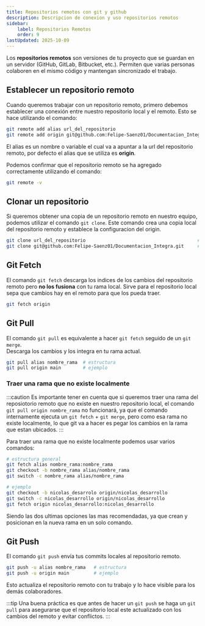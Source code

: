 ```yaml
---
title: Repositorios remotos con git y github
description: Descripcion de conexion y uso repositorios remotos
sidebar:
    label: Repositorios Remotos
    order: 9
lastUpdated: 2025-10-09
---
```


Los **repositorios remotos** son versiones de tu proyecto que se guardan en un servidor
(GitHub, GitLab, Bitbucket, etc.). Permiten que varias personas colaboren en el mismo código y mantengan sincronizado el trabajo.


## Establecer un repositorio remoto

Cuando queremos trabajar con un repositorio remoto, primero debemos establecer una conexión entre nuestro repositorio local y el remoto. Esto se hace utilizando el comando:

```bash
git remote add alias url_del_repositorio                                          #estructura
git remote add origin git@github.com:Felipe-Saenz01/Documentacion_Integra.git     #ejemplo
```

El alias es un nombre o variable el cual va a apuntar a la url del repositorio remoto, por defecto el alias que se utiliza es **origin**.

Podemos confirmar que el repositorio remoto se ha agregado correctamente utilizando el comando:

```bash
git remote -v
```

## Clonar un repositorio
Si queremos obtener una copia de un repositorio remoto en nuestro equipo, podemos utilizar el comando `git clone`. Este comando crea una copia local del repositorio remoto y establece la configuracion del origin.

```bash
git clone url_del_repositorio                                         #estructura   
git clone git@github.com:Felipe-Saenz01/Documentacion_Integra.git     #ejemplo
```


## Git Fetch

El comando `git fetch` descarga los indices de los cambios del repositorio remoto pero **no los fusiona** con tu rama local. Sirve para el repositorio local sepa que cambios hay en el remoto para que los pueda traer.

```bash
git fetch origin
```

## Git Pull

El comando `git pull` es equivalente a hacer `git fetch` seguido de un `git merge`.  
Descarga los cambios y los integra en tu rama actual.

```bash
git pull alias nombre_rama  # estructura
git pull origin main        # ejemplo
```

### Traer una rama que no existe localmente

:::caution
Es importante tener en cuenta que si queremos traer una rama del reposiotorio remoto que no existe en nuestro repositorio local, el comando `git pull origin nombre_rama` no funcionará, ya que el comando internamente ejecuta un `git fetch` + `git merge`, pero como esa rama no existe localmente, lo que git va a hacer es pegar los cambios en la rama que estan ubicados.
:::

Para traer una rama que no existe localmente podemos usar varios comandos:

```bash
# estructura general
git fetch alias nombre_rama:nombre_rama
git checkout -b nombre_rama alias/nombre_rama
git switch -c nombre_rama alias/nombre_rama

# ejemplo
git checkout -b nicolas_desarrolo origin/nicolas_desarrollo
git switch -c nicolas_desarrollo origin/nicolas_desarrollo
git fetch origin nicolas_desarrollo:nicolas_desarrollo
```

Siendo las dos ultimas opciones las mas recomendadas, ya que crean y posicionan en la nueva rama en un solo comando.


## Git Push

El comando `git push` envía tus commits locales al repositorio remoto.

```bash
git push -u alias nombre_rama   # estructura
git push -u origin main         # ejemplo
```

Esto actualiza el repositorio remoto con tu trabajo y lo hace visible para los demás colaboradores.

:::tip
Una buena práctica es que antes de hacer un `git push` se haga un `git pull` para asegurarse que el repositorio local este actualizado con los cambios del remoto y evitar conflictos.
:::
